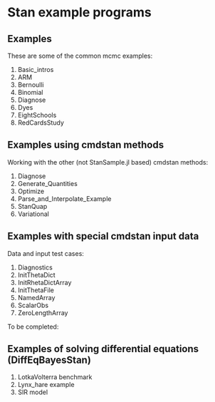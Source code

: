 # Stan example programs

## Examples

These are some of the common mcmc examples:

1. Basic_intros
2. ARM
3. Bernoulli
4. Binomial
5. Diagnose
6. Dyes
7. EightSchools
8. RedCardsStudy


## Examples using cmdstan methods

Working with the other (not StanSample.jl based) cmdstan methods:

1. Diagnose
2. Generate_Quantities
3. Optimize
4. Parse_and_Interpolate_Example
5. StanQuap
6. Variational

## Examples with special cmdstan input data

Data and input test cases:

1. Diagnostics
2. InitThetaDict
3. InitRhetaDictArray
4. InitThetaFile
5. NamedArray
6. ScalarObs
7. ZeroLengthArray

To be completed:

## Examples of solving differential equations (DiffEqBayesStan)

1. LotkaVolterra benchmark
2. Lynx_hare example
3. SIR model
